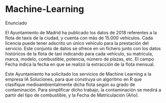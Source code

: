 # Machine-Learning

Enunciado

El Ayuntamiento de Madrid ha publicado los datos de 2018 referentes a la flota de taxis de la ciudad, y cuenta con más de 15.000 vehículos. Cada licencia puede tener adscrito un único vehículo para la prestación del servicio. Este conjunto de datos se ofrece en un fichero junto con los datos históricos de la flota de taxi indicando para cada vehículo, su matrícula, marca, modelo, combustible, potencia, número de plazas, etc. El campo Fecha indica la fecha en que se realizó la extracción de la flota mensual. 

Este Ayuntamiento ha solicitado los servicios de Machine Learning a la empresa IA Soluciones, para que construya un algoritmo en R que clasifique medioambientalmente dicha flota según su grado de contaminación. Para simplificar dicho trabajo, la contaminación se medirá a partir del tipo de combustible, y la Fecha de Matriculación (Año).
